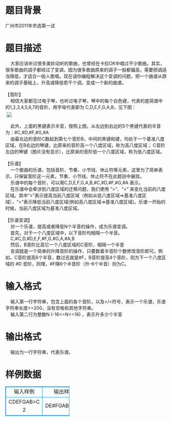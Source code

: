 # 

 
 # 题目背景 
广州市2011年市选第一试 

 
 # 题目描述 
&nbsp;&nbsp;&nbsp;&nbsp;大家应该听过很多美妙动听的歌曲，也曾经在卡拉OK中唱过不少歌曲。其实，很多歌曲的调子都经过了变调，因为很多歌曲原来的调子一般都偏高，需要把调适当降低，才适合一般人歌唱。现在请你编程解决这个变调的问题，把一个曲谱从原来的调子基础上，升高或降低若干个调，变成一个新的曲谱。<BR>&nbsp;<BR>【音阶】<BR>&nbsp;&nbsp;&nbsp;&nbsp;相信大家都见过电子琴，也听过电子琴，琴中的每个白色键，代表的是简谱中的1,2,3,4,5,6,7的音阶，用字母代表即为&nbsp;C,D,E,F,G,A,B，见下图：<BR>&nbsp;<img src="/source/joyoi/tyvj-1498/img/aHR0cDovL3d3dy5qb3lvaS5jbi9wcm9ibGVtL3R5dmotMTQ5OC9odHRwOi8vd3d3LnR5dmouY246ODA4MC9Qcm9ibGVtSW1nL3AxNDk4LmpwZw==.jpg" border=0 align=middle><BR><BR>&nbsp;&nbsp;&nbsp;&nbsp;此外，上面的黑键表示半音，按照上图，从左边到右边的5个黑键代表的半音为：#C,#D,#F,#G,#A<BR>&nbsp;&nbsp;&nbsp;&nbsp;由最左边的音阶C数起到第七个音阶B，中间的黑键和键，均处于一个基准八度区域，在B右边的琴键，比原来的音阶高一个八度区域，称为高八度区域；&nbsp;C音阶左边的琴键（图片没有显示），比原来的音阶低一个八度区域，称为低八度区域。<BR><BR>【乐谱】<BR>&nbsp;&nbsp;&nbsp;&nbsp;一个歌曲的乐谱，包括音阶、节奏、小节线、休止符等元素，这里为了简单表示，只保留音阶这一元素，节奏、小节线、休止符不在此题目中展现。<BR>&nbsp;&nbsp;&nbsp;&nbsp;乐谱中的每个音阶，可以用C,D,E,F,G,A,B,#C,#D,#F,#G,#A&nbsp;表示。<BR>&nbsp;&nbsp;&nbsp;&nbsp;在乐谱中会牵涉到八度区域的迁移问题，我们使用&nbsp;“&gt;”、“&lt;”&nbsp;来变化当前的八度区域。其中“&gt;”表示提高当前八度区域（例如从低八度区域=&gt;基准八度区域），“&lt;”表示降低当前八度区域(例如高八度区域=&gt;基准八度区域)。乐谱一开始的时候，当前八度区域为基准八度区域。<BR><BR>【乐谱变调】<BR>&nbsp;&nbsp;&nbsp;&nbsp;对一个乐谱，提高或者降低N个半音的操作，成为乐谱变调。<BR>&nbsp;&nbsp;&nbsp;&nbsp;首先，对于一个八度区域中，以下音阶均相隔一个半音。<BR>&nbsp;&nbsp;&nbsp;&nbsp;C,#C,D,#D,E,F,#F,G,#G,A,#A,B<BR>&nbsp;&nbsp;&nbsp;&nbsp;然后，B音阶比高它一个八度区域的C音阶，相隔一个半音<BR>&nbsp;&nbsp;&nbsp;&nbsp;变调就是一个简单的升降音阶的操作，只要数着半音阶个数修改音阶即可。例如，C音阶提高6个半音，数过去就是#F，B音阶提高4个音阶，则为下一个八度区域的&nbsp;#D&nbsp;音阶，同理，#F降6个半音阶（升-6个半音）则为C。<BR> 

 
 # 输入格式 
&nbsp;&nbsp;&nbsp;&nbsp;输入第一行字符串，包含上面的各个音阶，以及&gt;/&lt;符号，表示一个乐谱，乐谱字符串长度&lt;=200，没有空格和其他字符串。<BR>&nbsp;&nbsp;&nbsp;&nbsp;输入第二行为整数N&nbsp;(-16&lt;=N&lt;=16)&nbsp;，表示升多少个半音<BR> 

 
 # 输出格式 
&nbsp;&nbsp;&nbsp;&nbsp;输出为一行字符串，代表乐谱。<BR> 
# 样例数据
<style>
        table,table tr th, table tr td { border:1px solid #0094ff; }
        table { width: 200px; min-height: 25px; line-height: 25px; text-align: center; border-collapse: collapse;}   
    </style>
<table>
	<tr>
		<td>输入样例</td>
		<td>输出样例</td>
	</tr>
<tr><td>CDEFGAB>C
2
</td><td>DE#FGAB>#CD
</td></tr></table>
